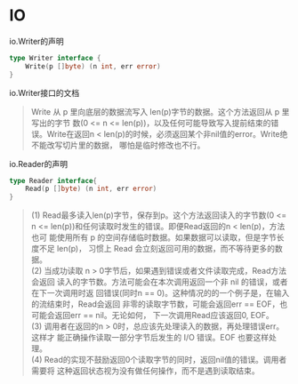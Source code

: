 # IO

io.Writer的声明
```go
type Writer interface {
    Write(p []byte) (n int, err error)
}
```
io.Writer接口的文档
>Write 从 p 里向底层的数据流写入 len(p)字节的数据。这个方法返回从 p 里写出的字节 数(0 <= n <= len(p))，以及任何可能导致写入提前结束的错误。Write在返回n < len(p)的时候，必须返回某个非nil值的error。Write绝不能改写切片里的数据， 哪怕是临时修改也不行。

io.Reader的声明
```go
type Reader interface{
    Read(p []byte) (n int, err error)
}
```
>(1) Read最多读入len(p)字节，保存到p。这个方法返回读入的字节数(0 <= n <= len(p))和任何读取时发生的错误。即便Read返回的n < len(p)，方法也可 能使用所有 p 的空间存储临时数据。如果数据可以读取，但是字节长度不足 len(p)， 习惯上 Read 会立刻返回可用的数据，而不等待更多的数据。  
>(2) 当成功读取 n > 0字节后，如果遇到错误或者文件读取完成，Read方法会返回 读入的字节数。方法可能会在本次调用返回一个非 nil 的错误，或者在下一次调用时返 回错误(同时n == 0)。这种情况的的一个例子是，在输入的流结束时，Read会返回 非零的读取字节数，可能会返回err == EOF，也可能会返回err == nil。无论如何， 下一次调用Read应该返回0, EOF。  
>(3) 调用者在返回的n > 0时，总应该先处理读入的数据，再处理错误err。这样才 能正确操作读取一部分字节后发生的 I/O 错误。EOF 也要这样处理。  
>(4) Read的实现不鼓励返回0个读取字节的同时，返回nil值的错误。调用者需要将 这种返回状态视为没有做任何操作，而不是遇到读取结束。

